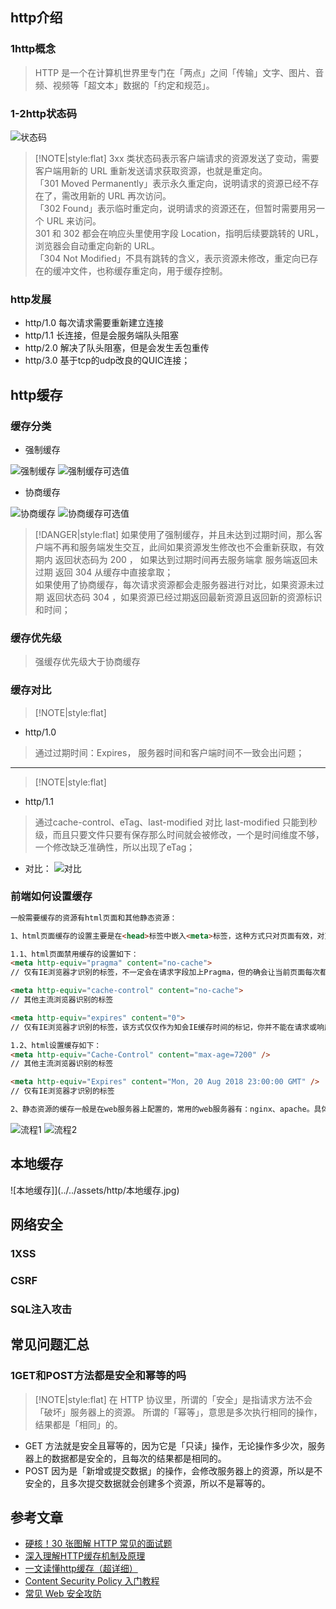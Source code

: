 
## http介绍

### 1http概念
> HTTP 是一个在计算机世界里专门在「两点」之间「传输」文字、图片、音频、视频等「超文本」数据的「约定和规范」。 

### 1-2http状态码
![状态码](../../assets/http/状态码.png)

> [!NOTE|style:flat]
> 3xx 类状态码表示客户端请求的资源发送了变动，需要客户端用新的 URL 重新发送请求获取资源，也就是重定向。    
> 「301 Moved Permanently」表示永久重定向，说明请求的资源已经不存在了，需改用新的 URL 再次访问。  
> 「302 Found」表示临时重定向，说明请求的资源还在，但暂时需要用另一个 URL 来访问。  
> 301 和 302 都会在响应头里使用字段 Location，指明后续要跳转的 URL，浏览器会自动重定向新的 URL。   
> 「304 Not Modified」不具有跳转的含义，表示资源未修改，重定向已存在的缓冲文件，也称缓存重定向，用于缓存控制。

### http发展 

- http/1.0 每次请求需要重新建立连接
- http/1.1 长连接，但是会服务端队头阻塞
- http/2.0 解决了队头阻塞，但是会发生丢包重传
- http/3.0 基于tcp的udp改良的QUIC连接；

## http缓存


### 缓存分类
- 强制缓存

![强制缓存](../../assets/http/强制缓存.jpg)
![强制缓存可选值](../../assets/http/强缓存值.jpg)



- 协商缓存


![协商缓存](../../assets/http/协商缓存.jpg)
![协商缓存可选值](../../assets/http/协商缓存值.jpg)


> [!DANGER|style:flat]
> 如果使用了强制缓存，并且未达到过期时间，那么客户端不再和服务端发生交互，此间如果资源发生修改也不会重新获取，有效期内 返回状态码为 200 ， 如果达到过期时间再去服务端拿 服务端返回未过期 返回 304  从缓存中直接拿取；  
> 如果使用了协商缓存，每次请求资源都会走服务器进行对比，如果资源未过期 返回状态码 304 ，如果资源已经过期返回最新资源且返回新的资源标识和时间；

### 缓存优先级 
> 强缓存优先级大于协商缓存

### 缓存对比

> [!NOTE|style:flat]
- http/1.0
> 通过过期时间：Expires， 服务器时间和客户端时间不一致会出问题；  

---

> [!NOTE|style:flat]
- http/1.1
> 通过cache-control、eTag、last-modified 对比
> last-modified 只能到秒级，而且只要文件只要有保存那么时间就会被修改，一个是时间维度不够，一个修改缺乏准确性，所以出现了eTag；

- 对比：
![对比](../../assets/http/对比.jpg)

### 前端如何设置缓存
```html
一般需要缓存的资源有html页面和其他静态资源：

1、html页面缓存的设置主要是在<head>标签中嵌入<meta>标签，这种方式只对页面有效，对页面上的资源无效

1.1、html页面禁用缓存的设置如下：
<meta http-equiv="pragma" content="no-cache">
// 仅有IE浏览器才识别的标签，不一定会在请求字段加上Pragma，但的确会让当前页面每次都发新请求

<meta http-equiv="cache-control" content="no-cache">
// 其他主流浏览器识别的标签

<meta http-equiv="expires" content="0">
// 仅有IE浏览器才识别的标签，该方式仅仅作为知会IE缓存时间的标记，你并不能在请求或响应报文中找到Expires字段

1.2、html设置缓存如下：
<meta http-equiv="Cache-Control" content="max-age=7200" />
// 其他主流浏览器识别的标签

<meta http-equiv="Expires" content="Mon, 20 Aug 2018 23:00:00 GMT" />
// 仅有IE浏览器才识别的标签

2、静态资源的缓存一般是在web服务器上配置的，常用的web服务器有：nginx、apache。具体的配置这里不做详细介绍，大家自行查阅。
```


![流程1](../../assets/http/流程1.jpg)
![流程2](../../assets/http/流程2.jpg)

## 本地缓存
![本地缓存]](../../assets/http/本地缓存.jpg)


## 网络安全

### 1XSS

### CSRF

### SQL注入攻击


## 常见问题汇总

### 1GET和POST方法都是安全和幂等的吗

> [!NOTE|style:flat]
> 在 HTTP 协议里，所谓的「安全」是指请求方法不会「破坏」服务器上的资源。
所谓的「幂等」，意思是多次执行相同的操作，结果都是「相同」的。

- GET 方法就是安全且幂等的，因为它是「只读」操作，无论操作多少次，服务器上的数据都是安全的，且每次的结果都是相同的。
- POST 因为是「新增或提交数据」的操作，会修改服务器上的资源，所以是不安全的，且多次提交数据就会创建多个资源，所以不是幂等的。

## 参考文章
- [硬核！30 张图解 HTTP 常见的面试题](https://www.cnblogs.com/xiaolincoding/p/12442435.html)
- [深入理解HTTP缓存机制及原理](https://juejin.cn/post/6844903801778864136)
- [一文读懂http缓存（超详细）](https://www.jianshu.com/p/227cee9c8d15)
- [Content Security Policy 入门教程](http://www.ruanyifeng.com/blog/2016/09/csp.html)
- [常见 Web 安全攻防](https://github.com/gauseen/blog/issues/12)